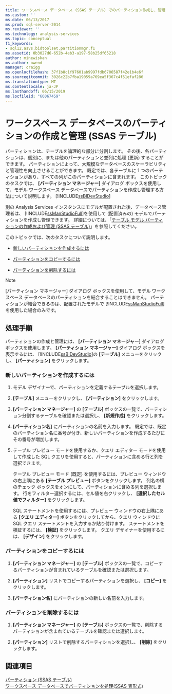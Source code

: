 ```yaml
---
title: ワークスペース データベース (SSAS テーブル) でのパーティション作成し、管理 |Microsoft Docs
ms.custom: ''
ms.date: 06/13/2017
ms.prod: sql-server-2014
ms.reviewer: ''
ms.technology: analysis-services
ms.topic: conceptual
f1_keywords:
- sql12.asvs.bidtoolset.partitionmgr.f1
ms.assetid: 0b3027d6-652b-4eb3-a197-58b25df65218
author: minewiskan
ms.author: owend
manager: craigg
ms.openlocfilehash: 37f1b8c1f97601ab9997fdb6706587f42e1b4e6f
ms.sourcegitcommit: 3026c22b7fba19059a769ea5f367c4f51efaf286
ms.translationtype: MT
ms.contentlocale: ja-JP
ms.lasthandoff: 06/15/2019
ms.locfileid: "66067459"
---
```

# <a name="create-and-manage-partitions-in-the-workspace-database-ssas-tabular"></a>ワークスペース データベースのパーティションの作成と管理 (SSAS テーブル)
  パーティションは、テーブルを論理的な部分に分割します。 その後、各パーティションは、個別に、または他のパーティションと並列に処理 (更新) することができます。 パーティションによって、大規模なデータベースのスケーラビリティと管理性を向上させることができます。 既定では、各テーブルに 1 つのパーティションがあり、すべての列がこのパーティションに含まれます。 このトピックのタスクでは、 **[パーティション マネージャー]** ダイアログ ボックスを使用して、モデル ワークスペース データベースでパーティションを作成し管理する方法について説明します。 [!INCLUDE[ssBIDevStudio](../../includes/ssbidevstudio-md.md)]  
  
 別の Analysis Services インスタンスにモデルが配置された後、データベース管理者は、 [!INCLUDE[ssManStudioFull](../../includes/ssmanstudiofull-md.md)]を使用して (配置済みの) モデルでパーティションを作成し管理できます。 詳細については、「[テーブル モデル パーティションの作成および管理 (SSAS テーブル)](partitions-ssas-tabular.md)」を参照してください。  
  
 このトピックでは、次のタスクについて説明します。  
  
-   [新しいパーティションを作成するには](#bkmk_create_new)  
  
-   [パーティションをコピーするには](#bkmk_copy)  
  
-   [パーティションを削除するには](#bkmk_delete)  
  
> [!NOTE]  
>  [パーティション マネージャー] ダイアログ ボックスを使用して、モデル ワークスペース データベースのパーティションを結合することはできません。 パーティションが結合できるのは、配置されたモデルで [!INCLUDE[ssManStudioFull](../../includes/ssmanstudiofull-md.md)]を使用した場合のみです。  
  
## <a name="tasks"></a>処理手順  
 パーティションの作成と管理には、 **[パーティション マネージャー]** ダイアログ ボックスを使用します。 **[パーティション マネージャー]** ダイアログ ボックスを表示するには、 [!INCLUDE[ssBIDevStudio](../../includes/ssbidevstudio-md.md)]の **[テーブル]** メニューをクリックし、 **[パーティション]** をクリックします。  
  
###  <a name="bkmk_create_new"></a> 新しいパーティションを作成するには  
  
1.  モデル デザイナーで、パーティションを定義するテーブルを選択します。  
  
2.  **[テーブル]** メニューをクリックし、 **[パーティション]** をクリックします。  
  
3.  **[パーティション マネージャー]** の **[テーブル]** ボックスの一覧で、パーティション分割するテーブルを確認または選択し、 **[新規作成]** をクリックします。  
  
4.  **[パーティション名]** にパーティションの名前を入力します。 既定では、既定のパーティション名に番号が付き、新しいパーティションを作成するたびにその番号が増加します。  
  
5.  テーブル プレビュー モードを使用するか、クエリ エディター モードを使用して作成した SQL クエリを使用すると、パーティションに含める行と列を選択できます。  
  
     テーブル プレビュー モード (既定) を使用するには、プレビュー ウィンドウの右上隅にある **[テーブル プレビュー]** ボタンをクリックします。 列名の横のチェック ボックスをオンにして、パーティションに含める列を選択します。 行をフィルター選択するには、セル値を右クリックし、 **[選択したセル値でフィルター]** をクリックします。  
  
     SQL ステートメントを使用するには、プレビュー ウィンドウの右上隅にある **[クエリ エディター]** ボタンをクリックしてから、クエリ ウィンドウに SQL クエリ ステートメントを入力するか貼り付けます。 ステートメントを検証するには、 **[検証]** をクリックします。 クエリ デザイナーを使用するには、 **[デザイン]** をクリックします。  
  
###  <a name="bkmk_copy"></a> パーティションをコピーするには  
  
1.  **[パーティション マネージャー]** の **[テーブル]** ボックスの一覧で、コピーするパーティションが含まれているテーブルを確認または選択します。  
  
2.  **[パーティション]** リストでコピーするパーティションを選択し、 **[コピー]** をクリックします。  
  
3.  **[パーティション名]** にパーティションの新しい名前を入力します。  
  
###  <a name="bkmk_delete"></a> パーティションを削除するには  
  
1.  **[パーティション マネージャー]** の **[テーブル]** ボックスの一覧で、削除するパーティションが含まれているテーブルを確認または選択します。  
  
2.  **[パーティション]** リストで削除するパーティションを選択し、 **[削除]** をクリックします。  
  
## <a name="see-also"></a>関連項目  
 [パーティション (SSAS テーブル)](partitions-ssas-tabular.md)   
 [ワークスペース データベースでパーティションを処理&#40;SSAS 表形式&#41;](process-partitions-in-the-workspace-database-ssas-tabular.md)  
  
  

